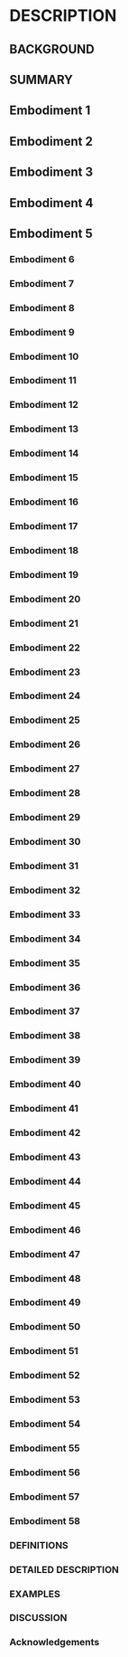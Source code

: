 # DESCRIPTION

## BACKGROUND

## SUMMARY

## Embodiment 1

## Embodiment 2

## Embodiment 3

## Embodiment 4

## Embodiment 5

### Embodiment 6

### Embodiment 7

### Embodiment 8

### Embodiment 9

### Embodiment 10

### Embodiment 11

### Embodiment 12

### Embodiment 13

### Embodiment 14

### Embodiment 15

### Embodiment 16

### Embodiment 17

### Embodiment 18

### Embodiment 19

### Embodiment 20

### Embodiment 21

### Embodiment 22

### Embodiment 23

### Embodiment 24

### Embodiment 25

### Embodiment 26

### Embodiment 27

### Embodiment 28

### Embodiment 29

### Embodiment 30

### Embodiment 31

### Embodiment 32

### Embodiment 33

### Embodiment 34

### Embodiment 35

### Embodiment 36

### Embodiment 37

### Embodiment 38

### Embodiment 39

### Embodiment 40

### Embodiment 41

### Embodiment 42

### Embodiment 43

### Embodiment 44

### Embodiment 45

### Embodiment 46

### Embodiment 47

### Embodiment 48

### Embodiment 49

### Embodiment 50

### Embodiment 51

### Embodiment 52

### Embodiment 53

### Embodiment 54

### Embodiment 55

### Embodiment 56

### Embodiment 57

### Embodiment 58

### DEFINITIONS

### DETAILED DESCRIPTION

### EXAMPLES

### DISCUSSION

### Acknowledgements

